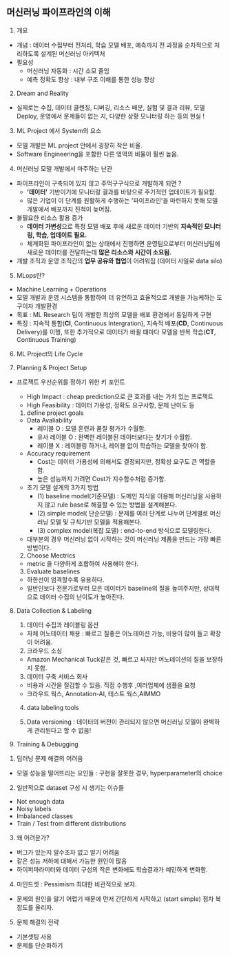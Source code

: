 ## 머신러닝 파이프라인의 이해

1. 개요
* 개념 : 데이터 수집부터 전처리, 학습 모델 배포, 예측까지 전 과정을 순차적으로 처리하도록 설계된 머신러닝 아키텍처
* 필요성
	* 머신러닝 자동화 : 시간 소모 줄임
	* 예측 정확도 향상 : 내부 구조 이해를 통한 성능 향상

2. Dream and Reality
* 실제로는 수집, 데이터 클렌징, 디버깅, 리소스 배분, 실험 및 결과 리뷰, 모델 Deploy, 운영에서 문제들이 없는 지, 다양한 상황 모니터링 하는 등의 현실 !

3. ML Project 에서 System의 요소
* 모델 개발은 ML project 안에서 굉장히 작은 비율.
* Software Engineering을 포함한 다른 영역의 비율이 훨씬 높음.


4. 머신러닝 모델 개발에서 마주하는 난관
* 파이프라인이 구축되어 있지 않고 주먹구구식으로 개발하게 되면 ?
	* **’데이터’** 기반이기에 모니터링 결과를 바탕으로 주기적인 업데이트가 필요함.
	* 많은 기업이 이 단계를 원활하게 수행하는 '파이프라인'을 마련하지 못해 모델 개발에서 배포까지 진척이 늦어짐.
* 불필요한 리소스 활용 증가
	* **데이터 가변성**으로 특정 모델 배포 후에 새로운 데이터 기반의 **지속적인 모니터링, 학습, 업데이트 필요.**
	* 체계화된 파이프라인이 없는 상태에서 진행하면 운영팀으로부터 머신러닝팀에 새로운 데이터를 전달하는데 **많은 리소스와 시간이 소요됨.**
* 개발 조직과 운영 조직간의 **업무 공유와 협업**이 어려워짐 (데이터 사일로 data silo)

5. MLops란?
* Machine Learning + Operations
* 모델 개발과 운영 시스템을 통합하여 더 유연하고 효율적으로 개발을 가능케하는 도구이자 개발환경
* 목표 : ML Research 팀이 개발한 최상의 모델을 배포 환경에서 동일하게 구현
* 특징 : 지속적 통합(**CI**, Continuous Intergration), 지속적 배포(**CD**, Continuous Delivery)를 이행, 또한 추가적으로 데이터가 바뀔 떄마다 모델을 반복 학습(**CT**, Continuous Training)

6. ML Project의 Life Cycle



7. Planning & Project Setup
* 프로젝트 우선순위를 정하기 위한 키 포인트
	* High Impact : cheap prediction으로 큰 효과를 내는 가치 있는 프로젝트
	* High Feasibility : 데이터 가용성, 정확도 요구사항, 문제 난이도 등
	
	1) define project goals
	
	* Data Avaliability
	  * 레이블 O : 모델 훈련과 품질 평가가 수월함.
	  * 유사 레이블 O : 완벽한 레이블된 데이터보다는 찾기가 수월함.
	  * 레이블 X : 레이블링 하거나, 레이블 없이 학습하는 모델을 찾아야 함.
	* Accuracy requirement
	  - Cost는 데이터 가용성에 의해서도 결정되지만, 정확성 요구도 큰 역할을 함.
	  - 높은 성능까지 가려면 Cost가 지수함수처럼 증가함.
	* 초기 모델 설계의 3가지 방법
	  * (1) baseline model(기준모델) : 도메인 지식을 이용해 머신러닝을 사용하지 않고 rule base로 해결할 수 있는 방법을 설계해본다. 
	  * (2) simple model( 단순모델) : 문제를 여러 단계로 나누어 단계별로 머신러닝 모델 및 규칙기반 모델을 적용해본다.
	  * (3) complex model(복잡 모델) : end-to-end 방식으로 모델링한다.
	* 대부분의 경우 머신러닝 없이 시작하는 것이 머신러닝 제품을 만드는 가장 빠른 방법이다.
	
	2) Choose Mectrics
	
	- metric 을 다양하게 조합하여 사용해야 한다.
	
	3) Evaluate baselines
	
	- 하한선이 엄격할수록 유용하다.
	- 일반인보다 전문가로부터 모은 데이터가 baseline의 질을 높여주지만, 상대적으로 데이터 수집의 난이도가 높아진다.

8. Data Collection & Labeling

   1) 데이터 수집과 레이블링 옵션

   - 자체 어노테이터 채용 : 빠르고 질좋은 어노테이션 가능, 비용이 많이 들고 확장이 어려움.

   2) 크라우드 소싱

   - Amazon Mechanical Tuck같은 것, 빠르고 싸지만 어노테이션의 질을 보장하지 못함.

   3) 데이터 구축 서비스 회사

   - 비용과 시간을 절감할 수 있음. 직접 수행후 ,여러업체에 샘플을 요청
   - 크라우드 웍스, Annotation-AI, 테스트 웍스,AIMMO

   4) data labeling tools

   5) Data versioning : 데이터의 버전이 관리되지 않으면 머신러닝 모델이 완벽하게 관리된다고 할 수 없음!

9.  Training & Debugging

   1) 딥러닝 문제 해결의 어려움

   - 모델 성능을 떨어뜨리는 요인들 : 구현을 잘못한 경우, hyperparameter의 choice

   2) 일반적으로 dataset 구성 시 생기는 이슈들

   - Not enough data
   - Noisy labels
   - Imbalanced classes
   - Train / Test from different distributions

   3) 왜 어려운가?

   - 버그가 있는지 알수조차 없고 알기 어려움
   - 같은 성능 저하에 대해서 가능한 원인이 많음
   - 하이퍼파라미터와 데이터 구성의 작은 변화에도 학습결과가 예민하게 변화함.

   4) 마인드셋 : Pessimism 최대한 비관적으로 보자. 

   - 문제의 원인을 알기 어렵기 때문에 먼저 간단하게 시작하고 (start simple) 점차 복잡도를 올리자.

   5) 문제 해결의 전략

   - 기본셋팅 사용
   - 문제를 단순화하기

